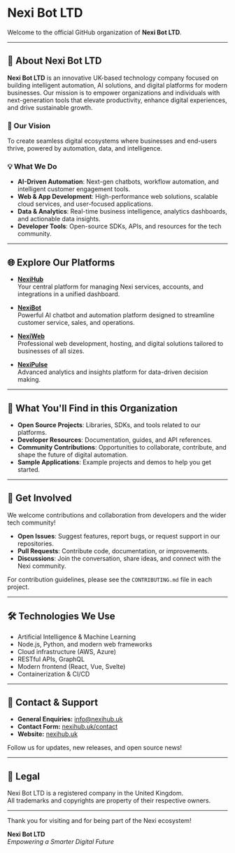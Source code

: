 # Nexi Bot LTD

Welcome to the official GitHub organization of **Nexi Bot LTD**.

---

## 🚀 About Nexi Bot LTD

**Nexi Bot LTD** is an innovative UK-based technology company focused on building intelligent automation, AI solutions, and digital platforms for modern businesses. Our mission is to empower organizations and individuals with next-generation tools that elevate productivity, enhance digital experiences, and drive sustainable growth.

### 🌟 Our Vision

To create seamless digital ecosystems where businesses and end-users thrive, powered by automation, data, and intelligence.

### 💡 What We Do

- **AI-Driven Automation**: Next-gen chatbots, workflow automation, and intelligent customer engagement tools.
- **Web & App Development**: High-performance web solutions, scalable cloud services, and user-focused applications.
- **Data & Analytics**: Real-time business intelligence, analytics dashboards, and actionable data insights.
- **Developer Tools**: Open-source SDKs, APIs, and resources for the tech community.

---

## 🌐 Explore Our Platforms

- **[NexiHub](https://nexihub.uk)**  
  Your central platform for managing Nexi services, accounts, and integrations in a unified dashboard.

- **[NexiBot](https://nexibot.uk)**  
  Powerful AI chatbot and automation platform designed to streamline customer service, sales, and operations.

- **[NexiWeb](https://nexiweb.uk)**  
  Professional web development, hosting, and digital solutions tailored to businesses of all sizes.

- **[NexiPulse](https://nexipulse.uk)**  
  Advanced analytics and insights platform for data-driven decision making.

---

## 📂 What You'll Find in this Organization

- **Open Source Projects**: Libraries, SDKs, and tools related to our platforms.
- **Developer Resources**: Documentation, guides, and API references.
- **Community Contributions**: Opportunities to collaborate, contribute, and shape the future of digital automation.
- **Sample Applications**: Example projects and demos to help you get started.

---

## 🤝 Get Involved

We welcome contributions and collaboration from developers and the wider tech community!

- **Open Issues**: Suggest features, report bugs, or request support in our repositories.
- **Pull Requests**: Contribute code, documentation, or improvements.
- **Discussions**: Join the conversation, share ideas, and connect with the Nexi community.

For contribution guidelines, please see the `CONTRIBUTING.md` file in each project.

---

## 🛠️ Technologies We Use

- Artificial Intelligence & Machine Learning
- Node.js, Python, and modern web frameworks
- Cloud infrastructure (AWS, Azure)
- RESTful APIs, GraphQL
- Modern frontend (React, Vue, Svelte)
- Containerization & CI/CD

---

## 📧 Contact & Support

- **General Enquiries:** [info@nexihub.uk](mailto:info@nexihub.uk)
- **Contact Form:** [nexihub.uk/contact](https://nexihub.uk/contact)
- **Website:** [nexihub.uk](https://nexihub.uk)

Follow us for updates, new releases, and open source news!

---

## 📜 Legal

Nexi Bot LTD is a registered company in the United Kingdom.  
All trademarks and copyrights are property of their respective owners.

---

Thank you for visiting and for being part of the Nexi ecosystem!

**Nexi Bot LTD**  
_Empowering a Smarter Digital Future_

